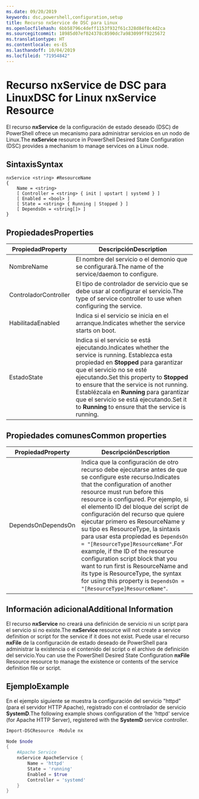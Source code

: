 ```yaml
---
ms.date: 09/20/2019
keywords: dsc,powershell,configuration,setup
title: Recurso nxService de DSC para Linux
ms.openlocfilehash: 6bb58796c4deff1153f932f61c328d84f8c4d2ca
ms.sourcegitcommit: 18985d07ef024378c8590dc7a983099ff9225672
ms.translationtype: HT
ms.contentlocale: es-ES
ms.lasthandoff: 10/04/2019
ms.locfileid: "71954842"
---
```

# <a name="dsc-for-linux-nxservice-resource"></a><span data-ttu-id="0056a-103">Recurso nxService de DSC para Linux</span><span class="sxs-lookup"><span data-stu-id="0056a-103">DSC for Linux nxService Resource</span></span>

<span data-ttu-id="0056a-104">El recurso **nxService** de la configuración de estado deseado (DSC) de PowerShell ofrece un mecanismo para administrar servicios en un nodo de Linux.</span><span class="sxs-lookup"><span data-stu-id="0056a-104">The **nxService** resource in PowerShell Desired State Configuration (DSC) provides a mechanism to manage services on a Linux node.</span></span>

## <a name="syntax"></a><span data-ttu-id="0056a-105">Sintaxis</span><span class="sxs-lookup"><span data-stu-id="0056a-105">Syntax</span></span>

```Syntax
nxService <string> #ResourceName
{
    Name = <string>
    [ Controller = <string> { init | upstart | systemd } ]
    [ Enabled = <bool> ]
    [ State = <string> { Running | Stopped } ]
    [ DependsOn = <string[]> ]
}
```

## <a name="properties"></a><span data-ttu-id="0056a-106">Propiedades</span><span class="sxs-lookup"><span data-stu-id="0056a-106">Properties</span></span>

|<span data-ttu-id="0056a-107">Propiedad</span><span class="sxs-lookup"><span data-stu-id="0056a-107">Property</span></span> |<span data-ttu-id="0056a-108">Descripción</span><span class="sxs-lookup"><span data-stu-id="0056a-108">Description</span></span> |
|---|---|
|<span data-ttu-id="0056a-109">Nombre</span><span class="sxs-lookup"><span data-stu-id="0056a-109">Name</span></span> |<span data-ttu-id="0056a-110">El nombre del servicio o el demonio que se configurará.</span><span class="sxs-lookup"><span data-stu-id="0056a-110">The name of the service/daemon to configure.</span></span> |
|<span data-ttu-id="0056a-111">Controlador</span><span class="sxs-lookup"><span data-stu-id="0056a-111">Controller</span></span> |<span data-ttu-id="0056a-112">El tipo de controlador de servicio que se debe usar al configurar el servicio.</span><span class="sxs-lookup"><span data-stu-id="0056a-112">The type of service controller to use when configuring the service.</span></span> |
|<span data-ttu-id="0056a-113">Habilitada</span><span class="sxs-lookup"><span data-stu-id="0056a-113">Enabled</span></span> |<span data-ttu-id="0056a-114">Indica si el servicio se inicia en el arranque.</span><span class="sxs-lookup"><span data-stu-id="0056a-114">Indicates whether the service starts on boot.</span></span> |
|<span data-ttu-id="0056a-115">Estado</span><span class="sxs-lookup"><span data-stu-id="0056a-115">State</span></span> |<span data-ttu-id="0056a-116">Indica si el servicio se está ejecutando.</span><span class="sxs-lookup"><span data-stu-id="0056a-116">Indicates whether the service is running.</span></span> <span data-ttu-id="0056a-117">Establezca esta propiedad en **Stopped** para garantizar que el servicio no se esté ejecutando.</span><span class="sxs-lookup"><span data-stu-id="0056a-117">Set this property to **Stopped** to ensure that the service is not running.</span></span> <span data-ttu-id="0056a-118">Establézcala en **Running** para garantizar que el servicio se está ejecutando.</span><span class="sxs-lookup"><span data-stu-id="0056a-118">Set it to **Running** to ensure that the service is running.</span></span> |

## <a name="common-properties"></a><span data-ttu-id="0056a-119">Propiedades comunes</span><span class="sxs-lookup"><span data-stu-id="0056a-119">Common properties</span></span>

|<span data-ttu-id="0056a-120">Propiedad</span><span class="sxs-lookup"><span data-stu-id="0056a-120">Property</span></span> |<span data-ttu-id="0056a-121">Descripción</span><span class="sxs-lookup"><span data-stu-id="0056a-121">Description</span></span> |
|---|---|
|<span data-ttu-id="0056a-122">DependsOn</span><span class="sxs-lookup"><span data-stu-id="0056a-122">DependsOn</span></span> |<span data-ttu-id="0056a-123">Indica que la configuración de otro recurso debe ejecutarse antes de que se configure este recurso.</span><span class="sxs-lookup"><span data-stu-id="0056a-123">Indicates that the configuration of another resource must run before this resource is configured.</span></span> <span data-ttu-id="0056a-124">Por ejemplo, si el elemento ID del bloque del script de configuración del recurso que quiere ejecutar primero es ResourceName y su tipo es ResourceType, la sintaxis para usar esta propiedad es `DependsOn = "[ResourceType]ResourceName"`.</span><span class="sxs-lookup"><span data-stu-id="0056a-124">For example, if the ID of the resource configuration script block that you want to run first is ResourceName and its type is ResourceType, the syntax for using this property is `DependsOn = "[ResourceType]ResourceName"`.</span></span> |

## <a name="additional-information"></a><span data-ttu-id="0056a-125">Información adicional</span><span class="sxs-lookup"><span data-stu-id="0056a-125">Additional Information</span></span>

<span data-ttu-id="0056a-126">El recurso **nxService** no creará una definición de servicio ni un script para el servicio si no existe.</span><span class="sxs-lookup"><span data-stu-id="0056a-126">The **nxService** resource will not create a service definition or script for the service if it does not exist.</span></span> <span data-ttu-id="0056a-127">Puede usar el recurso **nxFile** de la configuración de estado deseado de PowerShell para administrar la existencia o el contenido del script o el archivo de definición del servicio.</span><span class="sxs-lookup"><span data-stu-id="0056a-127">You can use the PowerShell Desired State Configuration **nxFile** Resource resource to manage the existence or contents of the service definition file or script.</span></span>

## <a name="example"></a><span data-ttu-id="0056a-128">Ejemplo</span><span class="sxs-lookup"><span data-stu-id="0056a-128">Example</span></span>

<span data-ttu-id="0056a-129">En el ejemplo siguiente se muestra la configuración del servicio "httpd" (para el servidor HTTP Apache), registrado con el controlador de servicio **SystemD**.</span><span class="sxs-lookup"><span data-stu-id="0056a-129">The following example shows configuration of the 'httpd' service (for Apache HTTP Server), registered with the **SystemD** service controller.</span></span>

```powershell
Import-DSCResource -Module nx

Node $node
{
    #Apache Service
    nxService ApacheService {
        Name = 'httpd'
        State = 'running'
        Enabled = $true
        Controller = 'systemd'
    }
}
```
